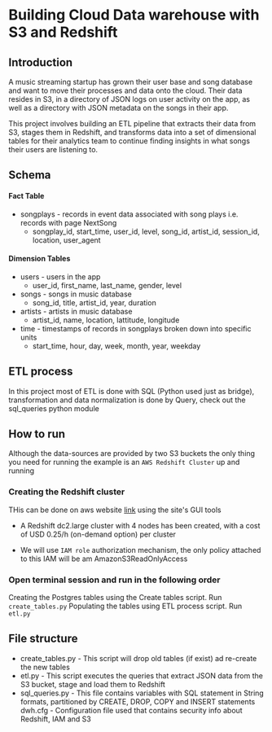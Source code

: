 # Building Cloud Data warehouse with S3 and Redshift 


## Introduction
A music streaming startup has grown their user base and song database and want to move their processes and data onto the cloud. Their data resides in S3, in a directory of JSON logs on user activity on the app, as well as a directory with JSON metadata on the songs in their app.

This project involves building an ETL pipeline that extracts their data from S3, stages them in Redshift, and transforms data into a set of dimensional tables for their analytics team to continue finding insights in what songs their users are listening to. 

## Schema

#### Fact Table
* songplays - records in event data associated with song plays i.e. records with page NextSong
	* songplay_id, start_time, user_id, level, song_id, artist_id, session_id, location, user_agent
#### Dimension Tables
* users - users in the app
	* user_id, first_name, last_name, gender, level
* songs - songs in music database
	* song_id, title, artist_id, year, duration
* artists - artists in music database
	* artist_id, name, location, lattitude, longitude
* time - timestamps of records in songplays broken down into specific units
	* start_time, hour, day, week, month, year, weekday

## ETL process
In this project most of ETL is done with SQL (Python used just as bridge), transformation and data normalization is done by Query, check out the sql_queries python module

## How to run
Although the data-sources are provided by two S3 buckets the only thing you need for running the example is an ```AWS Redshift Cluster``` up and running

### Creating the Redshift cluster
THis can be done on aws website [link](aws.amazon.com) using the site's GUI tools
* A Redshift dc2.large cluster with 4 nodes has been created, with a cost of USD 0.25/h (on-demand option) per cluster

* We will use ```IAM role``` authorization mechanism, the only policy attached to this IAM will be am AmazonS3ReadOnlyAccess


### Open terminal session and run in the following order

Creating the Postgres tables using the Create tables script. Run ```create_tables.py```
Populating the tables using ETL process script. Run ```etl.py```

## File structure

* create_tables.py - This script will drop old tables (if exist) ad re-create the new tables
* etl.py - This script executes the queries that extract JSON data from the S3 bucket, stage and load them to Redshift
* sql_queries.py - This file contains variables with SQL statement in String formats, partitioned by CREATE, DROP, COPY and INSERT statements
dwh.cfg - Configuration file used that contains security info about Redshift, IAM and S3


